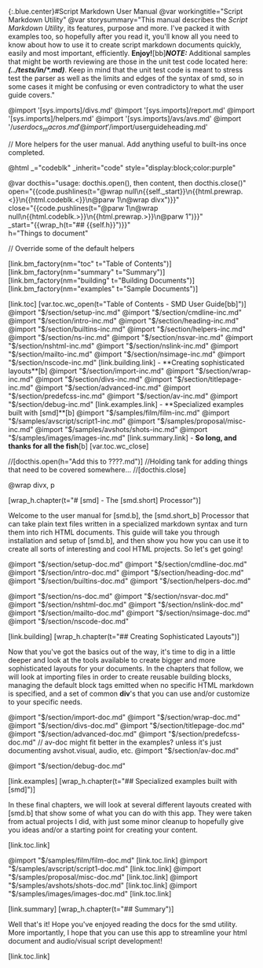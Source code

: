 {:.blue.center}#Script Markdown User Manual
@var workingtitle="Script Markdown Utility"
@var storysummary="This manual describes the *Script Markdown Utility*, its features, purpose and more. I've packed it with examples too, so hopefully after you read it, you'll know all you need to know about how to use it to create script markdown documents quickly, easily and most important, efficiently. **Enjoy!**[bb]***NOTE:*** Additional samples that might be worth reviewing are those in the unit test code located here: ***(../tests/in/&ast;.md)***. Keep in mind that the unit test code is meant to stress test the parser as well as the limits and edges of the syntax of smd, so in some cases it might be confusing or even contradictory to what the user guide covers."

@import '[sys.imports]/divs.md'
@import '[sys.imports]/report.md'
@import '[sys.imports]/helpers.md'
@import '[sys.imports]/avs/avs.md'
@import '$/userdocs_macros.md'
@import '$/import/userguideheading.md'

// More helpers for the user manual. Add anything useful to built-ins once completed.

@html _="codeblk" _inherit="code" style="display:block;color:purple"

@var docthis="usage: docthis.open(), then content, then docthis.close()"\
    open="{{code.pushlines(t=\"@wrap null\n{{self._start}}\n{{html.prewrap.<}}\n{{html.codeblk.<}}\n@parw 1\n@wrap divx\")}}"\
    close="{{code.pushlines(t=\"@parw 1\n@wrap null\n{{html.codeblk.>}}\n{{html.prewrap.>}}\n@parw 1\")}}"\
     _start="{{wrap_h(t=\"## {{self.h}}\")}}"\
     h="Things to document"

// Override some of the default helpers

[link.bm_factory(nm="toc" t="Table of Contents")]
[link.bm_factory(nm="summary" t="Summary")]
[link.bm_factory(nm="building" t="Building Documents")]
[link.bm_factory(nm="examples" t="Sample Documents")]

[link.toc]
[var.toc.wc_open(t="Table of Contents - SMD User Guide[bb]")]
@import "$/section/setup-inc.md"
@import "$/section/cmdline-inc.md"
@import "$/section/intro-inc.md"
@import "$/section/heading-inc.md"
@import "$/section/builtins-inc.md"
@import "$/section/helpers-inc.md"
@import "$/section/ns-inc.md"
@import "$/section/nsvar-inc.md"
@import "$/section/nshtml-inc.md"
@import "$/section/nslink-inc.md"
@import "$/section/mailto-inc.md"
@import "$/section/nsimage-inc.md"
@import "$/section/nscode-inc.md"
[link.building.link] - **Creating sophisticated layouts**[b]
@import "$/section/import-inc.md"
@import "$/section/wrap-inc.md"
@import "$/section/divs-inc.md"
@import "$/section/titlepage-inc.md"
@import "$/section/advanced-inc.md"
@import "$/section/predefcss-inc.md"
@import "$/section/av-inc.md"
@import "$/section/debug-inc.md"
[link.examples.link] - **Specialized examples built with [smd]**[b]
@import "$/samples/film/film-inc.md"
@import "$/samples/avscript/script1-inc.md"
@import "$/samples/proposal/misc-inc.md"
@import "$/samples/avshots/shots-inc.md"
@import "$/samples/images/images-inc.md"
[link.summary.link] - **So long, and thanks for all the fish**[b]
[var.toc.wc_close]

//[docthis.open(h="Add this to ????.md")]
//Holding tank for adding things that need to be covered somewhere...
//[docthis.close]

@wrap divx, p

[wrap_h.chapter(t="# [smd] - The [smd.short] Processor")]

Welcome to the user manual for [smd.b], the [smd.short_b] Processor that can take plain text files written in a specialized markdown syntax and turn them into rich HTML documents. This guide will take you through installation and setup of [smd.b], and then show you how you can use it to create all sorts of interesting and cool HTML projects. So let's get going!

@import "$/section/setup-doc.md"
@import "$/section/cmdline-doc.md"
@import "$/section/intro-doc.md"
@import "$/section/heading-doc.md"
@import "$/section/builtins-doc.md"
@import "$/section/helpers-doc.md"

@import "$/section/ns-doc.md"
@import "$/section/nsvar-doc.md"
@import "$/section/nshtml-doc.md"
@import "$/section/nslink-doc.md"
@import "$/section/mailto-doc.md"
@import "$/section/nsimage-doc.md"
@import "$/section/nscode-doc.md"

[link.building]
[wrap_h.chapter(t="## Creating Sophisticated Layouts")]

Now that you've got the basics out of the way, it's time to dig in a little deeper and look at the tools available to create bigger and more sophisticated layouts for your documents. In the chapters that follow, we will look at importing files in order to create reusable building blocks, managing the default block tags emitted when no specific HTML markdown is specified, and a set of common **div**'s that you can use and/or customize to your specific needs.

@import "$/section/import-doc.md"
@import "$/section/wrap-doc.md"
@import "$/section/divs-doc.md"
@import "$/section/titlepage-doc.md"
@import "$/section/advanced-doc.md"
@import "$/section/predefcss-doc.md"
// av-doc might fit better in the examples? unless it's just documenting avshot.visual, audio, etc.
@import "$/section/av-doc.md"

@import "$/section/debug-doc.md"

[link.examples]
[wrap_h.chapter(t="## Specialized examples built with [smd]")]

In these final chapters, we will look at several different layouts created with [smd.b] that show some of what you can do with this app. They were taken from actual projects I did, with just some minor cleanup to hopefully give you ideas and/or a starting point for creating your content.

[link.toc.link]

@import "$/samples/film/film-doc.md"
[link.toc.link]
@import "$/samples/avscript/script1-doc.md"
[link.toc.link]
@import "$/samples/proposal/misc-doc.md"
[link.toc.link]
@import "$/samples/avshots/shots-doc.md"
[link.toc.link]
@import "$/samples/images/images-doc.md"
[link.toc.link]


[link.summary]
[wrap_h.chapter(t="## Summary")]

Well that's it! Hope you've enjoyed reading the docs for the smd utility. More importantly, I hope that you can use this app to streamline your html document and audio/visual script development!

[link.toc.link]
